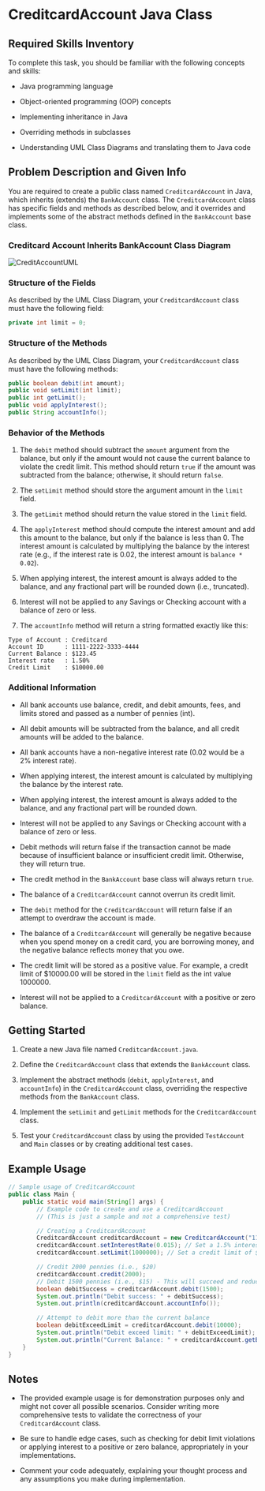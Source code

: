 # CreditcardAccount Java Class          
 
## Required Skills Inventory
To complete this task, you should be familiar with the following concepts and skills:
- Java programming language

- Object-oriented programming (OOP) concepts
- Implementing inheritance in Java
- Overriding methods in subclasses
- Understanding UML Class Diagrams and translating them to Java code

## Problem Description and Given Info
You are required to create a public class named `CreditcardAccount` in Java, which inherits (extends) the `BankAccount` class. The `CreditcardAccount` class has specific fields and methods as described below, and it overrides and implements some of the abstract methods defined in the `BankAccount` base class.

### Creditcard Account Inherits BankAccount Class Diagram

  ![CreditAccountUML](https://github.com/user-attachments/assets/00c59c11-31e1-4d71-beca-12119eeefb9f)


### Structure of the Fields
As described by the UML Class Diagram, your `CreditcardAccount` class must have the following field:
```java
private int limit = 0;
```

### Structure of the Methods
As described by the UML Class Diagram, your `CreditcardAccount` class must have the following methods:
```java
public boolean debit(int amount);
public void setLimit(int limit);
public int getLimit();
public void applyInterest();
public String accountInfo();
```

### Behavior of the Methods
1. The `debit` method should subtract the `amount` argument from the balance, but only if the amount would not cause the current balance to violate the credit limit. This method should return `true` if the amount was subtracted from the balance; otherwise, it should return `false`.

2. The `setLimit` method should store the argument amount in the `limit` field.
3. The `getLimit` method should return the value stored in the `limit` field.
4. The `applyInterest` method should compute the interest amount and add this amount to the balance, but only if the balance is less than 0. The interest amount is calculated by multiplying the balance by the interest rate (e.g., if the interest rate is 0.02, the interest amount is `balance * 0.02`).
5. When applying interest, the interest amount is always added to the balance, and any fractional part will be rounded down (i.e., truncated).
6. Interest will not be applied to any Savings or Checking account with a balance of zero or less.
7. The `accountInfo` method will return a string formatted exactly like this:
```
Type of Account : Creditcard
Account ID      : 1111-2222-3333-4444
Current Balance : $123.45
Interest rate   : 1.50%
Credit Limit    : $10000.00
```

### Additional Information
- All bank accounts use balance, credit, and debit amounts, fees, and limits stored and passed as a number of pennies (int).

- All debit amounts will be subtracted from the balance, and all credit amounts will be added to the balance.
- All bank accounts have a non-negative interest rate (0.02 would be a 2% interest rate).
- When applying interest, the interest amount is calculated by multiplying the balance by the interest rate.
- When applying interest, the interest amount is always added to the balance, and any fractional part will be rounded down.
- Interest will not be applied to any Savings or Checking account with a balance of zero or less.
- Debit methods will return false if the transaction cannot be made because of insufficient balance or insufficient credit limit. Otherwise, they will return true.
- The credit method in the `BankAccount` base class will always return `true`.
- The balance of a `CreditcardAccount` cannot overrun its credit limit.
- The `debit` method for the `CreditcardAccount` will return false if an attempt to overdraw the account is made.
- The balance of a `CreditcardAccount` will generally be negative because when you spend money on a credit card, you are borrowing money, and the negative balance reflects money that you owe.
- The credit limit will be stored as a positive value. For example, a credit limit of $10000.00 will be stored in the `limit` field as the int value 1000000.
- Interest will not be applied to a `CreditcardAccount` with a positive or zero balance.

## Getting Started
1. Create a new Java file named `CreditcardAccount.java`.

2. Define the `CreditcardAccount` class that extends the `BankAccount` class.
3. Implement the abstract methods (`debit`, `applyInterest`, and `accountInfo`) in the `CreditcardAccount` class, overriding the respective methods from the `BankAccount` class.
4. Implement the `setLimit` and `getLimit` methods for the `CreditcardAccount` class.
5. Test your `CreditcardAccount` class by using the provided `TestAccount` and `Main` classes or by creating additional test cases.

## Example Usage
```java
// Sample usage of CreditcardAccount
public class Main {
    public static void main(String[] args) {
        // Example code to create and use a CreditcardAccount
        // (This is just a sample and not a comprehensive test)

        // Creating a CreditcardAccount
        CreditcardAccount creditcardAccount = new CreditcardAccount("1111-2222-3333-4444");
        creditcardAccount.setInterestRate(0.015); // Set a 1.5% interest rate
        creditcardAccount.setLimit(1000000); // Set a credit limit of $10000.00

        // Credit 2000 pennies (i.e., $20)
        creditcardAccount.credit(2000);
        // Debit 1500 pennies (i.e., $15) - This will succeed and reduce the balance to $5
        boolean debitSuccess = creditcardAccount.debit(1500);
        System.out.println("Debit success: " + debitSuccess);
        System.out.println(creditcardAccount.accountInfo());

        // Attempt to debit more than the current balance
        boolean debitExceedLimit = creditcardAccount.debit(10000);
        System.out.println("Debit exceed limit: " + debitExceedLimit);
        System.out.println("Current Balance: " + creditcardAccount.getBalance());
    }
}
```

## Notes
- The provided example usage is for demonstration purposes only and might not cover all possible scenarios. Consider writing more comprehensive tests to validate the correctness of your `CreditcardAccount` class.

- Be sure to handle edge cases, such as checking for debit limit violations or applying interest to a positive or zero balance, appropriately in your implementations.
- Comment your code adequately, explaining your thought process and any assumptions you make during implementation.
